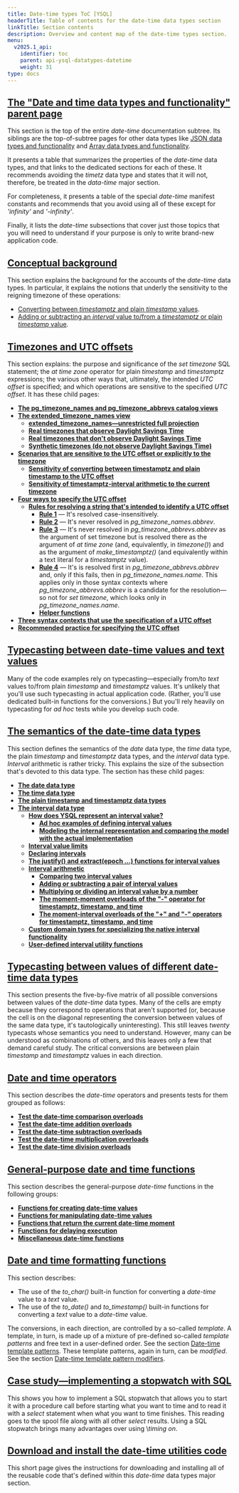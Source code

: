 ```yaml
---
title: Date-time types ToC [YSQL]
headerTitle: Table of contents for the date-time data types section
linkTitle: Section contents
description: Overview and content map of the date-time types section.
menu:
  v2025.1_api:
    identifier: toc
    parent: api-ysql-datatypes-datetime
    weight: 31
type: docs
---
```


## [The "Date and time data types and functionality" parent page](../../type_datetime/)

This section is the top of the entire _date-time_ documentation subtree. Its siblings are the top-of-subtree pages for other data types like [JSON data types and functionality](../../type_json/) and [Array data types and functionality](../../type_array/).

It presents a table that summarizes the properties of the _date-time_ data types, and that links to the dedicated sections for each of these. It recommends avoiding the _timetz_ data type and states that it will not, therefore, be treated in the _data-time_ major section.

For completeness, it presents a table of the special _date-time_ manifest constants and recommends that you avoid using all of these except for _'infinity'_ and _'-infinity'_.

Finally, it lists the _date-time_ subsections that cover just those topics that you will need to understand if your purpose is only to write brand-new application code.

## [Conceptual background](../conceptual-background/)

This section explains the background for the accounts of the _date-time_ data types. In particular, it explains the notions that underly the sensitivity to the reigning timezone of these operations:

- [Converting between _timestamptz_ and plain _timestamp_ values](../timezones/timezone-sensitive-operations/timestamptz-plain-timestamp-conversion/).
- [Adding or subtracting an _interval_ value to/from a _timestamptz_ or plain _timestamp_ value](../date-time-data-types-semantics/type-interval/interval-arithmetic/moment-interval-overloads-of-plus-and-minus/).

## [Timezones and UTC offsets](../timezones/)

This section explains: the purpose and significance of the _set timezone_ SQL statement; the _at time zone_ operator for plain _timestamp_ and _timestamptz_ expressions; the various other ways that, ultimately, the intended _UTC offset_ is specified; and which operations are sensitive to the specified _UTC offset_. It has these child pages:

- **[The pg_timezone_names and pg_timezone_abbrevs catalog views](../timezones/catalog-views/)**
- **[The extended_timezone_names view](../timezones/extended-timezone-names/)**
  - **[extended_timezone_names—unrestricted full projection](../timezones/extended-timezone-names/unrestricted-full-projection/)**
  - **[Real timezones that observe Daylight Savings Time](../timezones/extended-timezone-names/canonical-real-country-with-dst/)**
  - **[Real timezones that don't observe Daylight Savings Time](../timezones/extended-timezone-names/canonical-real-country-no-dst/)**
  - **[Synthetic timezones (do not observe Daylight Savings Time)](../timezones/extended-timezone-names/canonical-no-country-no-dst/)**
- **[Scenarios that are sensitive to the UTC offset or explicitly to the timezone](../timezones/timezone-sensitive-operations/)**
  - **[Sensitivity of converting between timestamptz and plain timestamp to the UTC offset](../timezones/timezone-sensitive-operations/timestamptz-plain-timestamp-conversion/)**
  - **[Sensitivity of timestamptz-interval arithmetic to the current timezone](../timezones/timezone-sensitive-operations/timestamptz-interval-day-arithmetic/)**
- **[Four ways to specify the UTC offset](../timezones/ways-to-spec-offset/)**
  - **[Rules for resolving a string that's intended to identify a UTC offset](../timezones/ways-to-spec-offset/name-res-rules/)**
    - **[Rule 1](../timezones/ways-to-spec-offset/name-res-rules/rule-1/)** — It's resolved case-insensitively.
    - **[Rule 2](../timezones/ways-to-spec-offset/name-res-rules/rule-2/)** — It's never resolved in _pg_timezone_names.abbrev_.
    - **[Rule 3](../timezones/ways-to-spec-offset/name-res-rules/rule-3/)** — It's never resolved in _pg_timezone_abbrevs.abbrev_ as the argument of set timezone but is resolved there as the argument of _at time zone_ (and, equivalently, in _timezone()_) and as the argument of _make_timestamptz()_ (and equivalently within a text literal for a _timestamptz_ value).
    - **[Rule 4](../timezones/ways-to-spec-offset/name-res-rules/rule-4/)** — It's is resolved first in _pg_timezone_abbrevs.abbrev_ and, only if this fails, then in _pg_timezone_names.name_. This applies only in those syntax contexts where _pg_timezone_abbrevs.abbrev_ is a candidate for the resolution—so not for _set timezone_, which looks only in _pg_timezone_names.name_.
    - **[Helper functions](../timezones/ways-to-spec-offset/name-res-rules/helper-functions/)**
- **[Three syntax contexts that use the specification of a UTC offset](../timezones/syntax-contexts-to-spec-offset/)**
- **[Recommended practice for specifying the UTC offset](../timezones/recommendation/)**

## [Typecasting between date-time values and text values](../typecasting-between-date-time-and-text/)

Many of the code examples rely on typecasting—especially from/to _text_ values to/from plain _timestamp_ and _timestamptz_ values. It's unlikely that you'll use such typecasting in actual application code. (Rather, you'll use dedicated built-in functions for the conversions.) But you'll rely heavily on typecasting for _ad hoc_ tests while you develop such code.

## [The semantics of the date-time data types](../date-time-data-types-semantics/)

This section defines the semantics of the _date_ data type, the _time_ data type, the plain _timestamp_ and _timestamptz_ data types, and the _interval_ data type. _Interval_ arithmetic is rather tricky. This explains the size of the subsection that's devoted to this data type. The section has these child pages:

- **[The date data type](../date-time-data-types-semantics/type-date/)**
- **[The time data type](../date-time-data-types-semantics/type-time/)**
- **[The plain timestamp and timestamptz data types](../date-time-data-types-semantics/type-timestamp/)**
- **[The interval data type](../date-time-data-types-semantics/type-interval/)**
  - **[How does YSQL represent an interval value?](../date-time-data-types-semantics/type-interval/interval-representation/)**
    - **[Ad hoc examples of defining interval values](../date-time-data-types-semantics/type-interval/interval-representation/ad-hoc-examples/)**
    - **[Modeling the internal representation and comparing the model with the actual implementation](../date-time-data-types-semantics/type-interval/interval-representation/internal-representation-model/)**
  - **[Interval value limits](../date-time-data-types-semantics/type-interval/interval-limits/)**
  - **[Declaring intervals](../date-time-data-types-semantics/type-interval/declaring-intervals/)**
  - **[The justify() and extract(epoch ...) functions for interval values](../date-time-data-types-semantics/type-interval/justfy-and-extract-epoch/)**
  - **[Interval arithmetic](../date-time-data-types-semantics/type-interval/interval-arithmetic/)**
    - **[Comparing two interval values](../date-time-data-types-semantics/type-interval/interval-arithmetic/interval-interval-comparison/)**
    - **[Adding or subtracting a pair of interval values](../date-time-data-types-semantics/type-interval/interval-arithmetic/interval-interval-addition/)**
    - **[Multiplying or dividing an interval value by a number](../date-time-data-types-semantics/type-interval/interval-arithmetic/interval-number-multiplication/)**
    - **[The moment-moment overloads of the "-" operator for timestamptz, timestamp, and time](../date-time-data-types-semantics/type-interval/interval-arithmetic/moment-moment-overloads-of-minus/)**
    - **[The moment-interval overloads of the "+" and "-" operators for timestamptz, timestamp, and time](../date-time-data-types-semantics/type-interval/interval-arithmetic/moment-interval-overloads-of-plus-and-minus/)**
  - **[Custom domain types for specializing the native interval functionality](../date-time-data-types-semantics/type-interval/custom-interval-domains/)**
  - **[User-defined interval utility functions](../date-time-data-types-semantics/type-interval/interval-utilities/)**

## [Typecasting between values of different date-time data types](../typecasting-between-date-time-values/)

This section presents the five-by-five matrix of all possible conversions between values of the _date-time_ data types. Many of the cells are empty because they correspond to operations that aren't supported (or, because the cell is on the diagonal representing the conversion between values of the same data type, it's tautologically uninteresting). This still leaves *twenty* typecasts whose semantics you need to understand. However, many can be understood as combinations of others, and this leaves only a few that demand careful study. The critical conversions are between plain _timestamp_ and _timestamptz_ values in each direction.

## [Date and time operators](../operators/)

This section describes the _date-time_ operators and presents tests for them grouped as follows:

- **[Test the date-time comparison overloads](../operators/test-date-time-comparison-overloads/)**
- **[Test the date-time addition overloads](../operators/test-date-time-addition-overloads/)**
- **[Test the date-time subtraction overloads](../operators/test-date-time-subtraction-overloads/)**
- **[Test the date-time multiplication overloads](../operators/test-date-time-multiplication-overloads/)**
- **[Test the date-time division overloads](../operators/test-date-time-division-overloads/)**

## [General-purpose date and time functions](../functions/)

This section describes the general-purpose _date-time_ functions in the following groups:

- **[Functions for creating date-time values](../functions/creating-date-time-values/)**
- **[Functions for manipulating date-time values](../functions/manipulating-date-time-values/)**
- **[Functions that return the current date-time moment](../functions/current-date-time-moment/)**
- **[Functions for delaying execution](../functions/delaying-execution/)**
- **[Miscellaneous date-time functions](../functions/miscellaneous/)**

## [Date and time formatting functions](../formatting-functions/)

This section describes:

- The use of the _to_char()_ built-in function for converting a _date-time_ value to a _text_ value.
- The use of the _to_date()_ and _to_timestamp()_ built-in functions for converting a _text_ value to a _date-time_ value.

The conversions, in each direction, are controlled by a so-called _template_. A template, in turn, is made up of a mixture of pre-defined so-called _template patterns_ and free text in a user-defined order. See the section [Date-time template patterns](../formatting-functions/#date-time-template-patterns). These template patterns, again in turn, can be _modified_. See the section [Date-time template pattern modifiers](../formatting-functions/#date-time-template-pattern-modifiers).

## [Case study—implementing a stopwatch with SQL](../stopwatch/)

This shows you how to implement a SQL stopwatch that allows you to start it with a procedure call before starting what you want to time and to read it with a _select_ statement when what you want to time finishes. This reading goes to the spool file along with all other _select_ results. Using a SQL stopwatch brings many advantages over using \\_timing on_.

## [Download and install the date-time utilities code](../download-date-time-utilities/)

This short page gives the instructions for downloading and installing all of the reusable code that's defined within this _date-time_ data types major section.
